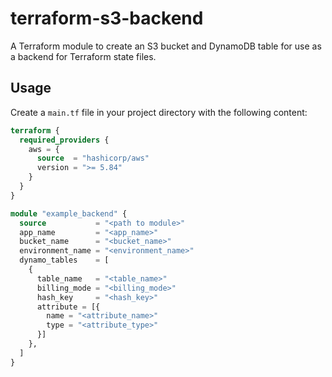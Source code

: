# terraform-s3-backend

A Terraform module to create an S3 bucket and DynamoDB table for use as a backend for Terraform state files.

## Usage

Create a `main.tf` file in your project directory with the following content:

```terraform
terraform {
  required_providers {
    aws = {
      source  = "hashicorp/aws"
      version = ">= 5.84"
    }
  }
}

module "example_backend" {
  source           = "<path to module>"
  app_name         = "<app_name>"
  bucket_name      = "<bucket_name>"
  environment_name = "<environment_name>"
  dynamo_tables    = [
    {
      table_name   = "<table_name>"
      billing_mode = "<billing_mode>"
      hash_key     = "<hash_key>"
      attribute = [{
        name = "<attribute_name>"
        type = "<attribute_type>"
      }]
    },
  ]
}
```
